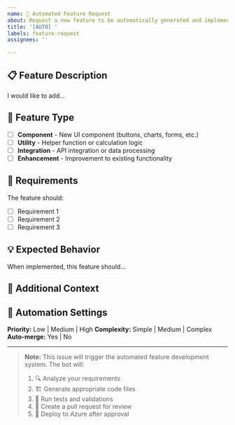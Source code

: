 ```yaml
---
name: 🤖 Automated Feature Request
about: Request a new feature to be automatically generated and implemented
title: '[AUTO] '
labels: feature-request
assignees: ''

---
```


## 📋 Feature Description
<!-- Provide a clear and detailed description of what you want to add -->

I would like to add...

## 🎯 Feature Type
<!-- Check one that best describes your feature -->
- [ ] **Component** - New UI component (buttons, charts, forms, etc.)
- [ ] **Utility** - Helper function or calculation logic
- [ ] **Integration** - API integration or data processing
- [ ] **Enhancement** - Improvement to existing functionality

## 🔧 Requirements
<!-- Describe the specific requirements and functionality -->

The feature should:
- [ ] Requirement 1
- [ ] Requirement 2
- [ ] Requirement 3

## 💡 Expected Behavior
<!-- Describe how the feature should work -->

When implemented, this feature should...

## 📝 Additional Context
<!-- Add any other context, mockups, or examples -->

## 🤖 Automation Settings
<!-- These will be used by the automation system -->

**Priority:** Low | Medium | High
**Complexity:** Simple | Medium | Complex
**Auto-merge:** Yes | No

---

> **Note:** This issue will trigger the automated feature development system. The bot will:
> 1. 🔍 Analyze your requirements
> 2. 🏗️ Generate appropriate code files
> 3. 🧪 Run tests and validations
> 4. 📝 Create a pull request for review
> 5. 🚀 Deploy to Azure after approval
